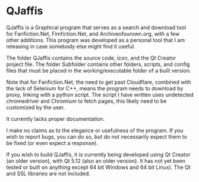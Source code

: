 # QJaffis

QJaffis is a Graphical program that serves as a search and download tool for Fanfiction.Net, Fimfiction.Net, and Archiveofourown.org, with a few other additions. This program was developed as a personal tool that I am releasing in case somebody else might find it useful.

The folder QJaffis contains the source code, icon, and the Qt Creator project file.
The folder Subfolder contains other folders, scripts, and config files that must be placed in the working/executable folder of a built version.

Note that for Fanfiction.Net, the need to get past Cloudflare, combined with the lack of Selenium for C++, means the program needs to download by proxy, linking with a python script. The script I have written uses undetected chromedriver and Chromium to fetch pages, this likely need to be customized by the user.

It currently lacks proper documentation. 

I make no claims as to the elegance or usefulness of the program. If you wish to report bugs, you can do so, but do not necessarily expect them to be fixed (or even expect a response).

If you wish to build QJaffis, it is currently being developed using Qt Creator (an older version), with Qt 5.12 (also an older version). It has not yet been tested or built on anything except 64 bit Windows and 64 bit Linux). The Qt and SSL libraries are not included.
